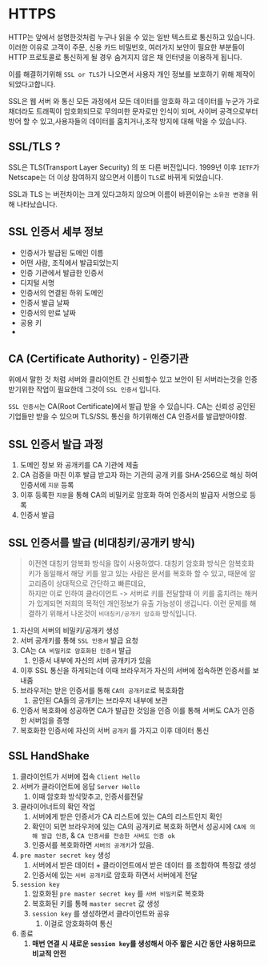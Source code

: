 
# HTTPS
HTTP는 앞에서 설명한것처럼 누구나 읽을 수 있는 일반 텍스트로 통신하고 있습니다. 이러한 이유로 고객이 주문, 신용 카드 비밀번호, 여러가지 보안이 필요한 부분들이 HTTP 프로토콜로 통신하게 될 경우 숨겨지지 않은 채 인터넷을 이용하게 됩니다. <br/>

이를 해결하기위해 `SSL or TLS`가 나오면서 사용자 개인 정보를 보호하기 위해 제작이 되었다고합니다. <br/>

SSL은 웹 서버 와 통신 모든 과정에서 모든 데이터를 암호화 하고 데이터를 누군가 가로채더라도 트래픽이 암호화되므로 무의미한 문자로만 인식이 되며, 사이버 공격으로부터 방어 할 수 있고,사용자들의 데이터를 훔치거나,조작 방지에 대해 막을 수 있습니다. 


## SSL/TLS ?  
SSL은 TLS(Transport Layer Security) 의 또 다른 버전입니다. 1999년 이후 `IETF`가  Netscape는 더 이상 참여하지 않으면서 이름이 `TLS`로 바뀌게 되었습니다. <br/>

SSL과 TLS 는 버전차이는 크게 있다고하지 않으며 이름이 바뀐이유는 `소유권 변경을` 위해 나타났습니다. 

## SSL 인증서 세부 정보 
- 인증서가 발급된 도메인 이름 
- 어떤 사람, 조직에서 발급되었는지 
- 인증 기관에서 발급한 인증서
- 디지털 서명 
- 인증서의 연결된 하위 도메인
- 인증서 발급 날짜 
- 인증서의 만료 날짜 
- 공용 키
- 
## CA (Certificate Authority) - 인증기관 
위에서 말한 것 처럼 서버와 클라이언트 간 신뢰할수 있고 보안이 된 서버라는것을 인증 받기위한 작업이 필요한데 그것이 `SSL 인증서` 입니다. <br/>

`SSL 인증서`는 CA(Root Certificate)에서 발급 받을 수 있습니다. CA는 신뢰성 공인된 기업들만 받을 수 있으며 TLS/SSL 통신을 하기위해선 CA 인증서를 발급받아야함. 

## SSL 인증서 발급 과정 
1. 도메인 정보 와 공개키를 CA 기관에 제출
2. CA 검증을 마친 이후 발급 받고자 하는 기관의 공개 키를 SHA-256으로 해싱 하여 인증서에 `지문` 등록 
3. 이후 등록한 `지문`을 통해 CA의 비밀키로 암호화 하여 인증서의 발급자 서명으로 등록 
4. 인증서 발급 

## SSL 인증서를 발급 (비대칭키/공개키 방식)
> 이전엔 대칭키 암복화 방식을 많이 사용하였다. 대칭키 암호화 방식은 암복호화키가 동일해서 해당 키를 알고 있는 사람은 문서를 복호화 할 수 있고, 때문에 알고리즘이 상대적으로 간단하고 빠른데요,<br/> 하지만 이로 인하여 클라이언트 -> 서버로 키를 전달할때 이 키를 훔치려는 
> 해커가 
있게되면 저희의 목적인 개인정보가 유출 가능성이 생깁니다. 이런 문제를 해결하기 위해서 나온것이 `비대칭키/공개키 암호화` 방식입니다. 
1. 자신의 서버의 비밀키/공개키 생성 
2. 서버 공개키를 통해 `SSL 인증서` 발급 요청
3. CA는 `CA 비밀키로 암호화된 인증서` 발급
    1. 인증서 내부에 자신의 서버 공개키가 있음 
4. 이후 SSL 통신을 하게되는데 이때 브라우저가 자신의 서버에 접속하면 인증서를 보내줌 
5. 브라우저는 받은 인증서를 통해 `CA의 공개키로`로 복호화함 
   1. 공인된 CA들의 공개키는 브라우저 내부에 보관
6. 인증서 복호화에 성공하면 CA가 발급한 것임을 인증 이를 통해 서버도 CA가 인증한 서버임을 증명 
7. 복호화한 인증서에 자신의 서버 `공개키` 를 가지고 이후 데이터 통신
## SSL HandShake

1. 클라이언트가 서버에 접속 `Client Hello`
2. 서버가 클라이언트에 응답 `Server Hello`
    1. 이때 암호화 방식맞추고, 인증서를전달 
3. 클라이어너트의 확인 작업 
    1. 서버에게 받은 인증서가 CA 리스트에 있는 CA의 리스트인지 확인 
   2. 확인이 되면 브라우저에 있는 CA의 공개키로 복호화 하면서 성공시에 `CA에 의해 발급 인증`, & `CA 인증서를 전송한 서버도 인증 ok`
   3. 인증서를 복호화하면 `서버의 공개키`가 있음.
4. `pre master secret key` 생성 
    1. 서버에서 받은 데이터 + 클라이언트에서 받은 데이터 를 조합하여 특정값 생성 
   2. 인증서에 있는 `서버 공개키`로 암호화 하면서 서버에게 전달 
5. `session key`
    1. 암호화된  `pre master secret key` 를 `서버 비밀키`로 복호화
   2.  복호화된 키를 통해 `master secret` 값 생성 
   3. `session key` 를 생성하면서 클라이언트와 공유
        1. 이걸로 암호화하여 통신 
6. 종료 
    1. <b>매번 연결 시 새로운 `session key`를 생성해서 아주 짧은 시간 동안 사용하므로 비교적 안전</b>